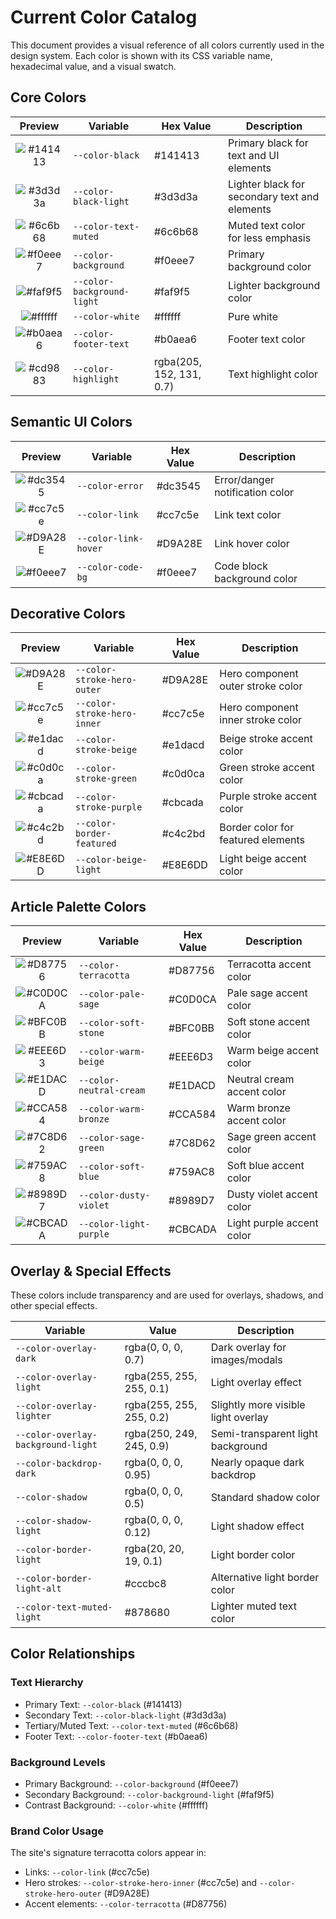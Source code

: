 # Current Color Catalog

This document provides a visual reference of all colors currently used in the design system. Each color is shown with its CSS variable name, hexadecimal value, and a visual swatch.

## Core Colors

| Preview | Variable | Hex Value | Description |
|:-------:|----------|-----------|-------------|
| ![#141413](https://via.placeholder.com/20/141413/000000?text=+) | `--color-black` | #141413 | Primary black for text and UI elements |
| ![#3d3d3a](https://via.placeholder.com/20/3d3d3a/000000?text=+) | `--color-black-light` | #3d3d3a | Lighter black for secondary text and elements |
| ![#6c6b68](https://via.placeholder.com/20/6c6b68/000000?text=+) | `--color-text-muted` | #6c6b68 | Muted text color for less emphasis |
| ![#f0eee7](https://via.placeholder.com/20/f0eee7/000000?text=+) | `--color-background` | #f0eee7 | Primary background color |
| ![#faf9f5](https://via.placeholder.com/20/faf9f5/000000?text=+) | `--color-background-light` | #faf9f5 | Lighter background color |
| ![#ffffff](https://via.placeholder.com/20/ffffff/000000?text=+) | `--color-white` | #ffffff | Pure white |
| ![#b0aea6](https://via.placeholder.com/20/b0aea6/000000?text=+) | `--color-footer-text` | #b0aea6 | Footer text color |
| ![#cd9883](https://via.placeholder.com/20/cd9883/000000?text=+) | `--color-highlight` | rgba(205, 152, 131, 0.7) | Text highlight color |

## Semantic UI Colors

| Preview | Variable | Hex Value | Description |
|:-------:|----------|-----------|-------------|
| ![#dc3545](https://via.placeholder.com/20/dc3545/000000?text=+) | `--color-error` | #dc3545 | Error/danger notification color |
| ![#cc7c5e](https://via.placeholder.com/20/cc7c5e/000000?text=+) | `--color-link` | #cc7c5e | Link text color |
| ![#D9A28E](https://via.placeholder.com/20/D9A28E/000000?text=+) | `--color-link-hover` | #D9A28E | Link hover color |
| ![#f0eee7](https://via.placeholder.com/20/f0eee7/000000?text=+) | `--color-code-bg` | #f0eee7 | Code block background color |

## Decorative Colors

| Preview | Variable | Hex Value | Description |
|:-------:|----------|-----------|-------------|
| ![#D9A28E](https://via.placeholder.com/20/D9A28E/000000?text=+) | `--color-stroke-hero-outer` | #D9A28E | Hero component outer stroke color |
| ![#cc7c5e](https://via.placeholder.com/20/cc7c5e/000000?text=+) | `--color-stroke-hero-inner` | #cc7c5e | Hero component inner stroke color |
| ![#e1dacd](https://via.placeholder.com/20/e1dacd/000000?text=+) | `--color-stroke-beige` | #e1dacd | Beige stroke accent color |
| ![#c0d0ca](https://via.placeholder.com/20/c0d0ca/000000?text=+) | `--color-stroke-green` | #c0d0ca | Green stroke accent color |
| ![#cbcada](https://via.placeholder.com/20/cbcada/000000?text=+) | `--color-stroke-purple` | #cbcada | Purple stroke accent color |
| ![#c4c2bd](https://via.placeholder.com/20/c4c2bd/000000?text=+) | `--color-border-featured` | #c4c2bd | Border color for featured elements |
| ![#E8E6DD](https://via.placeholder.com/20/E8E6DD/000000?text=+) | `--color-beige-light` | #E8E6DD | Light beige accent color |

## Article Palette Colors

| Preview | Variable | Hex Value | Description |
|:-------:|----------|-----------|-------------|
| ![#D87756](https://via.placeholder.com/20/D87756/000000?text=+) | `--color-terracotta` | #D87756 | Terracotta accent color |
| ![#C0D0CA](https://via.placeholder.com/20/C0D0CA/000000?text=+) | `--color-pale-sage` | #C0D0CA | Pale sage accent color |
| ![#BFC0BB](https://via.placeholder.com/20/BFC0BB/000000?text=+) | `--color-soft-stone` | #BFC0BB | Soft stone accent color |
| ![#EEE6D3](https://via.placeholder.com/20/EEE6D3/000000?text=+) | `--color-warm-beige` | #EEE6D3 | Warm beige accent color |
| ![#E1DACD](https://via.placeholder.com/20/E1DACD/000000?text=+) | `--color-neutral-cream` | #E1DACD | Neutral cream accent color |
| ![#CCA584](https://via.placeholder.com/20/CCA584/000000?text=+) | `--color-warm-bronze` | #CCA584 | Warm bronze accent color |
| ![#7C8D62](https://via.placeholder.com/20/7C8D62/000000?text=+) | `--color-sage-green` | #7C8D62 | Sage green accent color |
| ![#759AC8](https://via.placeholder.com/20/759AC8/000000?text=+) | `--color-soft-blue` | #759AC8 | Soft blue accent color |
| ![#8989D7](https://via.placeholder.com/20/8989D7/000000?text=+) | `--color-dusty-violet` | #8989D7 | Dusty violet accent color |
| ![#CBCADA](https://via.placeholder.com/20/CBCADA/000000?text=+) | `--color-light-purple` | #CBCADA | Light purple accent color |

## Overlay & Special Effects

These colors include transparency and are used for overlays, shadows, and other special effects.

| Variable | Value | Description |
|----------|-------|-------------|
| `--color-overlay-dark` | rgba(0, 0, 0, 0.7) | Dark overlay for images/modals |
| `--color-overlay-light` | rgba(255, 255, 255, 0.1) | Light overlay effect |
| `--color-overlay-lighter` | rgba(255, 255, 255, 0.2) | Slightly more visible light overlay |
| `--color-overlay-background-light` | rgba(250, 249, 245, 0.9) | Semi-transparent light background |
| `--color-backdrop-dark` | rgba(0, 0, 0, 0.95) | Nearly opaque dark backdrop |
| `--color-shadow` | rgba(0, 0, 0, 0.5) | Standard shadow color |
| `--color-shadow-light` | rgba(0, 0, 0, 0.12) | Light shadow effect |
| `--color-border-light` | rgba(20, 20, 19, 0.1) | Light border color |
| `--color-border-light-alt` | #cccbc8 | Alternative light border color |
| `--color-text-muted-light` | #878680 | Lighter muted text color |

## Color Relationships

### Text Hierarchy
- Primary Text: `--color-black` (#141413)
- Secondary Text: `--color-black-light` (#3d3d3a)
- Tertiary/Muted Text: `--color-text-muted` (#6c6b68)
- Footer Text: `--color-footer-text` (#b0aea6)

### Background Levels
- Primary Background: `--color-background` (#f0eee7)
- Secondary Background: `--color-background-light` (#faf9f5)
- Contrast Background: `--color-white` (#ffffff)

### Brand Color Usage
The site's signature terracotta colors appear in:
- Links: `--color-link` (#cc7c5e)
- Hero strokes: `--color-stroke-hero-inner` (#cc7c5e) and `--color-stroke-hero-outer` (#D9A28E)
- Accent elements: `--color-terracotta` (#D87756)